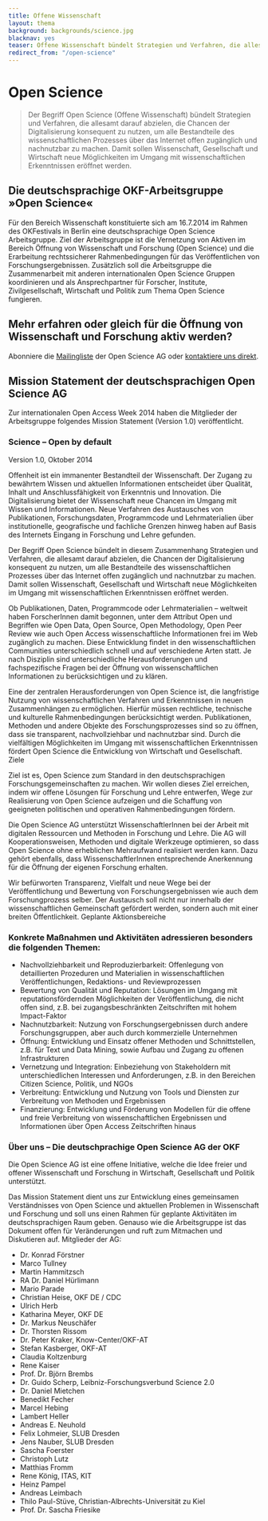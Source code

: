 ```yaml
---
title: Offene Wissenschaft
layout: thema
background: backgrounds/science.jpg
blacknav: yes
teaser: Offene Wissenschaft bündelt Strategien und Verfahren, die allesamt darauf abzielen, die Chancen der Digitalisierung konsequent zu nutzen, um alle Bestandteile des wissenschaftlichen Prozesses über das Internet offen und für die Gesamtgesellschaft zugänglich und nachnutzbar zu machen.
redirect_from: "/open-science"
---
```

# Open Science

>Der Begriff Open Science (Offene Wissenschaft) bündelt Strategien und Verfahren, die allesamt darauf abzielen, die Chancen der Digitalisierung konsequent zu nutzen, um alle Bestandteile des wissenschaftlichen Prozesses über das Internet offen zugänglich und nachnutzbar zu machen. Damit sollen Wissenschaft, Gesellschaft und Wirtschaft neue Möglichkeiten im Umgang mit wissenschaftlichen Erkenntnissen eröffnet werden.

## Die deutschsprachige OKF-Arbeitsgruppe »Open Science«

Für den Bereich Wissenschaft konstituierte sich am 16.7.2014 im Rahmen des OKFestivals in Berlin eine deutschsprachige Open Science Arbeitsgruppe. Ziel der Arbeitsgruppe ist die Vernetzung von Aktiven im Bereich Öffnung von Wissenschaft und Forschung (Open Science) und die Erarbeitung rechtssicherer Rahmenbedingungen für das Veröffentlichen von Forschungsergebnissen. Zusätzlich soll die Arbeitsgruppe die Zusammenarbeit mit anderen internationalen Open Science Gruppen koordinieren und als Ansprechpartner für Forscher, Institute, Zivilgesellschaft, Wirtschaft und Politik zum Thema Open Science fungieren.

## Mehr erfahren oder gleich für die Öffnung von Wissenschaft und Forschung aktiv werden?

Abonniere die [Mailingliste](https://lists.okfn.org/mailman/listinfo/open-science-dem) der Open Science AG oder [kontaktiere uns direkt](mailto:info@okfn.de).

## Mission Statement der deutschsprachigen Open Science AG

Zur internationalen Open Access Week 2014 haben die Mitglieder der Arbeitsgruppe folgendes Mission Statement (Version 1.0) veröffentlicht.

### Science – Open by default
Version 1.0, Oktober 2014

Offenheit ist ein immanenter Bestandteil der Wissenschaft. Der Zugang zu bewährtem Wissen und aktuellen Informationen entscheidet über Qualität, Inhalt und Anschlussfähigkeit von Erkenntnis und Innovation. Die Digitalisierung bietet der Wissenschaft neue Chancen im Umgang mit Wissen und Informationen. Neue Verfahren des Austausches von Publikationen, Forschungsdaten, Programmcode und Lehrmaterialien über institutionelle, geografische und fachliche Grenzen hinweg haben auf Basis des Internets Eingang in Forschung und Lehre gefunden.

Der Begriff Open Science bündelt in diesem Zusammenhang Strategien und Verfahren, die allesamt darauf abzielen, die Chancen der Digitalisierung konsequent zu nutzen, um alle Bestandteile des wissenschaftlichen Prozesses über das Internet offen zugänglich und nachnutzbar zu machen. Damit sollen Wissenschaft, Gesellschaft und Wirtschaft neue Möglichkeiten im Umgang mit wissenschaftlichen Erkenntnissen eröffnet werden.

Ob Publikationen, Daten, Programmcode oder Lehrmaterialien – weltweit haben ForscherInnen damit begonnen, unter dem Attribut Open und Begriffen wie Open Data, Open Source, Open Methodology, Open Peer Review wie auch Open Access wissenschaftliche Informationen frei im Web zugänglich zu machen. Diese Entwicklung findet in den wissenschaftlichen Communities unterschiedlich schnell und auf verschiedene Arten statt. Je nach Disziplin sind unterschiedliche Herausforderungen und fachspezifische Fragen bei der Öffnung von wissenschaftlichen Informationen zu berücksichtigen und zu klären.

Eine der zentralen Herausforderungen von Open Science ist, die langfristige Nutzung von wissenschaftlichen Verfahren und Erkenntnissen in neuen Zusammenhängen zu ermöglichen. Hierfür müssen rechtliche, technische und kulturelle Rahmenbedingungen berücksichtigt werden. Publikationen, Methoden und andere Objekte des Forschungsprozesses sind so zu öffnen, dass sie transparent, nachvollziehbar und nachnutzbar sind. Durch die vielfältigen Möglichkeiten im Umgang mit wissenschaftlichen Erkenntnissen fördert Open Science die Entwicklung von Wirtschaft und Gesellschaft.
Ziele

Ziel ist es, Open Science zum Standard in den deutschsprachigen Forschungsgemeinschaften zu machen. Wir wollen dieses Ziel erreichen, indem wir offene Lösungen für Forschung und Lehre entwerfen, Wege zur Realisierung von Open Science aufzeigen und die Schaffung von geeigneten politischen und operativen Rahmenbedingungen fördern.

Die Open Science AG unterstützt WissenschaftlerInnen bei der Arbeit mit digitalen Ressourcen und Methoden in Forschung und Lehre. Die AG will Kooperationsweisen, Methoden und digitale Werkzeuge optimieren, so dass Open Science ohne erheblichen Mehraufwand realisiert werden kann. Dazu gehört ebenfalls, dass WissenschaftlerInnen entsprechende Anerkennung für die Öffnung der eigenen Forschung erhalten.

Wir befürworten Transparenz, Vielfalt und neue Wege bei der Veröffentlichung und Bewertung von Forschungsergebnissen wie auch dem Forschungprozess selber. Der Austausch soll nicht nur innerhalb der wissenschaftlichen Gemeinschaft gefördert werden, sondern auch mit einer breiten Öffentlichkeit.
Geplante Aktionsbereiche

### Konkrete Maßnahmen und Aktivitäten adressieren besonders die folgenden Themen:

* Nachvollziehbarkeit und Reproduzierbarkeit: Offenlegung von detaillierten Prozeduren und Materialien in wissenschaftlichen Veröffentlichungen, Redaktions- und Reviewprozessen
* Bewertung von Qualität und Reputation: Lösungen im Umgang mit reputationsfördernden Möglichkeiten der Veröffentlichung, die nicht offen sind, z.B. bei zugangsbeschränkten Zeitschriften mit hohem Impact-Faktor
* Nachnutzbarkeit: Nutzung von Forschungsergebnissen durch andere Forschungsgruppen, aber auch durch kommerzielle Unternehmen
* Öffnung: Entwicklung und Einsatz offener Methoden und Schnittstellen, z.B. für Text und Data Mining, sowie Aufbau und Zugang zu offenen Infrastrukturen
* Vernetzung und Integration: Einbeziehung von Stakeholdern mit unterschiedlichen Interessen und Anforderungen, z.B. in den Bereichen Citizen Science, Politik, und NGOs
* Verbreitung: Entwicklung und Nutzung von Tools und Diensten zur Verbreitung von Methoden und Ergebnissen
* Finanzierung: Entwicklung und Förderung von Modellen für die offene und freie Verbreitung von wissenschaftlichen Ergebnissen und Informationen über Open Access Zeitschriften hinaus

### Über uns – Die deutschprachige Open Science AG der OKF

Die Open Science AG ist eine offene Initiative, welche die Idee freier und offener Wissenschaft und Forschung in Wirtschaft, Gesellschaft und Politik unterstützt.

Das Mission Statement dient uns zur Entwicklung eines gemeinsamen Verständnisses von Open Science und aktuellen Problemen in Wissenschaft und Forschung und soll uns einen Rahmen für geplante Aktivitäten im deutschsprachigen Raum geben. Genauso wie die Arbeitsgruppe ist das Dokument offen für Veränderungen und ruft zum Mitmachen und Diskutieren auf.
Mitglieder der AG:

* Dr. Konrad Förstner
* Marco Tullney
* Martin Hammitzsch
* RA Dr. Daniel Hürlimann
* Mario Parade
* Christian Heise, OKF DE / CDC
* Ulrich Herb
* Katharina Meyer, OKF DE
* Dr. Markus Neuschäfer
* Dr. Thorsten Rissom
* Dr. Peter Kraker, Know-Center/OKF-AT
* Stefan Kasberger, OKF-AT
* Claudia Koltzenburg
* Rene Kaiser
* Prof. Dr. Björn Brembs
* Dr. Guido Scherp, Leibniz-Forschungsverbund Science 2.0
* Dr. Daniel Mietchen
* Benedikt Fecher
* Marcel Hebing
* Lambert Heller
* Andreas E. Neuhold
* Felix Lohmeier, SLUB Dresden
* Jens Nauber, SLUB Dresden
* Sascha Foerster
* Christoph Lutz
* Matthias Fromm
* Rene König, ITAS, KIT
* Heinz Pampel
* Andreas Leimbach
* Thilo Paul-Stüve, Christian-Albrechts-Universität zu Kiel
* Prof. Dr. Sascha Friesike
